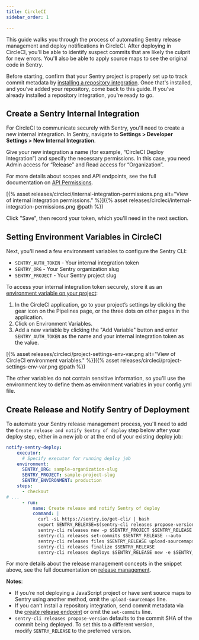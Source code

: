 ```yaml
---
title: CircleCI
sidebar_order: 1

---
```


This guide walks you through the process of automating Sentry release management and deploy notifications in CircleCI. After deploying in CircleCI, you'll be able to identify suspect commits that are likely the culprit for new errors. You'll also be able to apply source maps to see the original code in Sentry.

Before starting, confirm that your Sentry project is properly set up to track commit metadata by [installing a repository integration](/workflow/releases/#install-repo-integration). Once that's installed, and you've added your repository, come back to this guide. If you've already installed a repository integration, you're ready to go.

## Create a Sentry Internal Integration

For CircleCI to communicate securely with Sentry, you'll need to create a new internal integration. In Sentry, navigate to **Settings > Developer Settings > New Internal Integration**.

Give your new integration a name (for example, “CircleCI Deploy Integration”) and specify the necessary permissions. In this case, you need Admin access for “Release” and Read access for “Organization”.

For more details about scopes and API endpoints, see the full documentation on [API Permissions](/api/permissions/).

[{% asset releases/circleci/internal-integration-permissions.png alt="View of internal integration permissions." %}]({% asset releases/circleci/internal-integration-permissions.png @path %})

Click "Save", then record your token, which you'll need in the next section.

## Setting Environment Variables in CircleCI

Next, you'll need a few environment variables to configure the Sentry CLI:

- `SENTRY_AUTH_TOKEN` - Your internal integration token
- `SENTRY_ORG` - Your Sentry organization slug
- `SENTRY_PROJECT` - Your Sentry project slug

To access your internal integration token securely, store it as an [environment variable on your project](https://circleci.com/docs/2.0/env-vars/#setting-an-environment-variable-in-a-project):

1. In the CircleCI application, go to your project’s settings by clicking the gear icon on the Pipelines page, or the three dots on other pages in the application.
2. Click on Environment Variables.
3. Add a new variable by clicking the "Add Variable" button and enter `SENTRY_AUTH_TOKEN` as the name and your internal integration token as the value.

[{% asset releases/circleci/project-settings-env-var.png alt="View of CircleCI environment variables." %}]({% asset releases/circleci/project-settings-env-var.png @path %})

The other variables do not contain sensitive information, so you'll use the environment key to define them as environment variables in your config.yml file.

## Create Release and Notify Sentry of Deployment

To automate your Sentry release management process, you'll need to add the `Create release and notify Sentry of deploy` step below after your deploy step, either in a new job or at the end of your existing deploy job:

```yaml
notify-sentry-deploy:
    executor:
      # Specify executor for running deploy job
    environment:
      SENTRY_ORG: sample-organization-slug
      SENTRY_PROJECT: sample-project-slug
      SENTRY_ENVIRONMENT: production
    steps:
      - checkout
# ...
      - run:
          name: Create release and notify Sentry of deploy
          command: | 
            curl -sL https://sentry.io/get-cli/ | bash
            export SENTRY_RELEASE=$(sentry-cli releases propose-version)
            sentry-cli releases new -p $SENTRY_PROJECT $SENTRY_RELEASE
            sentry-cli releases set-commits $SENTRY_RELEASE --auto
            sentry-cli releases files $SENTRY_RELEASE upload-sourcemaps path-to-sourcemaps-if-applicable
            sentry-cli releases finalize $SENTRY_RELEASE
            sentry-cli releases deploys $SENTRY_RELEASE new -e $SENTRY_ENVIRONMENT
```

For more details about the release management concepts in the snippet above, see the full documentation on [release management](/cli/releases/).

**Notes**:

- If you’re not deploying a JavaScript project or have sent source maps to Sentry using another method, omit the `upload-sourcemaps` line.
- If you can’t install a repository integration, send commit metadata via the [create release endpoint](/workflow/releases/#alternatively-without-a-repository-integration) or omit the `set-commits` line.
- `sentry-cli releases propose-version` defaults to the commit SHA of the commit being deployed. To set this to a different version, modify `SENTRY_RELEASE` to the preferred version.
